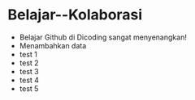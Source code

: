 # Belajar--Kolaborasi
- Belajar Github di Dicoding sangat menyenangkan!
- Menambahkan data
- test 1
- test 2
- test 3
- test 4
- test 5
